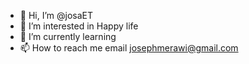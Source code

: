 - 👋 Hi, I’m @josaET
- 👀 I’m interested in Happy life 
- 🌱 I’m currently learning 
- 📫 How to reach me email josephmerawi@gmail.com

<!---
josaET/josaET is a ✨ special ✨ repository because its `README.md` (this file) appears on your GitHub profile.
You can click the Preview link to take a look at your changes.
--->
